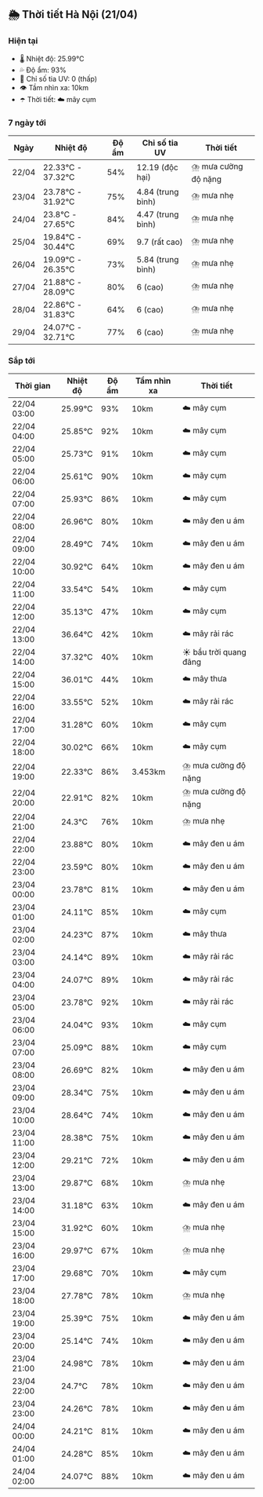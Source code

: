 ## 🌦️ Thời tiết Hà Nội (21/04)

### Hiện tại

- 🌡️ Nhiệt độ: 25.99℃
- 💦 Độ ẩm: 93%
- 🌟 Chỉ số tia UV: 0 (thấp)
- 👁️ Tầm nhìn xa: 10km
- ☂️ Thời tiết: ☁️ mây cụm

### 7 ngày tới

| Ngày | Nhiệt độ | Độ ẩm | Chỉ số tia UV | Thời tiết |
| --- | --- | --- | --- | --- |
| 22/04 | 22.33℃ - 37.32℃ | 54% | 12.19 (độc hại) | ⛈️ mưa cường độ nặng |
| 23/04 | 23.78℃ - 31.92℃ | 75% | 4.84 (trung bình) | ⛈️ mưa nhẹ |
| 24/04 | 23.8℃ - 27.65℃ | 84% | 4.47 (trung bình) | ⛈️ mưa nhẹ |
| 25/04 | 19.84℃ - 30.44℃ | 69% | 9.7 (rất cao) | ⛈️ mưa nhẹ |
| 26/04 | 19.09℃ - 26.35℃ | 73% | 5.84 (trung bình) | ⛈️ mưa nhẹ |
| 27/04 | 21.88℃ - 28.09℃ | 80% | 6 (cao) | ⛈️ mưa nhẹ |
| 28/04 | 22.86℃ - 31.83℃ | 64% | 6 (cao) | ⛈️ mưa nhẹ |
| 29/04 | 24.07℃ - 32.71℃ | 77% | 6 (cao) | ⛈️ mưa nhẹ |

### Sắp tới

| Thời gian | Nhiệt độ | Độ ẩm | Tầm nhìn xa | Thời tiết |
| --- | --- | --- | --- | --- |
| 22/04 03:00 | 25.99℃ | 93% | 10km | ☁️ mây cụm |
| 22/04 04:00 | 25.85℃ | 92% | 10km | ☁️ mây cụm |
| 22/04 05:00 | 25.73℃ | 91% | 10km | ☁️ mây cụm |
| 22/04 06:00 | 25.61℃ | 90% | 10km | ☁️ mây cụm |
| 22/04 07:00 | 25.93℃ | 86% | 10km | ☁️ mây cụm |
| 22/04 08:00 | 26.96℃ | 80% | 10km | ☁️ mây đen u ám |
| 22/04 09:00 | 28.49℃ | 74% | 10km | ☁️ mây đen u ám |
| 22/04 10:00 | 30.92℃ | 64% | 10km | ☁️ mây đen u ám |
| 22/04 11:00 | 33.54℃ | 54% | 10km | ☁️ mây cụm |
| 22/04 12:00 | 35.13℃ | 47% | 10km | ☁️ mây cụm |
| 22/04 13:00 | 36.64℃ | 42% | 10km | ☁️ mây rải rác |
| 22/04 14:00 | 37.32℃ | 40% | 10km | ☀️ bầu trời quang đãng |
| 22/04 15:00 | 36.01℃ | 44% | 10km | ☁️ mây thưa |
| 22/04 16:00 | 33.55℃ | 52% | 10km | ☁️ mây rải rác |
| 22/04 17:00 | 31.28℃ | 60% | 10km | ☁️ mây cụm |
| 22/04 18:00 | 30.02℃ | 66% | 10km | ☁️ mây cụm |
| 22/04 19:00 | 22.33℃ | 86% | 3.453km | ⛈️ mưa cường độ nặng |
| 22/04 20:00 | 22.91℃ | 82% | 10km | ⛈️ mưa cường độ nặng |
| 22/04 21:00 | 24.3℃ | 76% | 10km | ⛈️ mưa nhẹ |
| 22/04 22:00 | 23.88℃ | 80% | 10km | ☁️ mây đen u ám |
| 22/04 23:00 | 23.59℃ | 80% | 10km | ☁️ mây đen u ám |
| 23/04 00:00 | 23.78℃ | 81% | 10km | ☁️ mây đen u ám |
| 23/04 01:00 | 24.11℃ | 85% | 10km | ☁️ mây cụm |
| 23/04 02:00 | 24.23℃ | 87% | 10km | ☁️ mây thưa |
| 23/04 03:00 | 24.14℃ | 89% | 10km | ☁️ mây rải rác |
| 23/04 04:00 | 24.07℃ | 89% | 10km | ☁️ mây rải rác |
| 23/04 05:00 | 23.78℃ | 92% | 10km | ☁️ mây rải rác |
| 23/04 06:00 | 24.04℃ | 93% | 10km | ☁️ mây cụm |
| 23/04 07:00 | 25.09℃ | 88% | 10km | ☁️ mây cụm |
| 23/04 08:00 | 26.69℃ | 82% | 10km | ☁️ mây đen u ám |
| 23/04 09:00 | 28.34℃ | 75% | 10km | ☁️ mây đen u ám |
| 23/04 10:00 | 28.64℃ | 74% | 10km | ☁️ mây đen u ám |
| 23/04 11:00 | 28.38℃ | 75% | 10km | ☁️ mây đen u ám |
| 23/04 12:00 | 29.21℃ | 72% | 10km | ☁️ mây đen u ám |
| 23/04 13:00 | 29.87℃ | 68% | 10km | ⛈️ mưa nhẹ |
| 23/04 14:00 | 31.18℃ | 63% | 10km | ☁️ mây đen u ám |
| 23/04 15:00 | 31.92℃ | 60% | 10km | ⛈️ mưa nhẹ |
| 23/04 16:00 | 29.97℃ | 67% | 10km | ⛈️ mưa nhẹ |
| 23/04 17:00 | 29.68℃ | 70% | 10km | ☁️ mây cụm |
| 23/04 18:00 | 27.78℃ | 78% | 10km | ⛈️ mưa nhẹ |
| 23/04 19:00 | 25.39℃ | 75% | 10km | ☁️ mây đen u ám |
| 23/04 20:00 | 25.14℃ | 74% | 10km | ☁️ mây đen u ám |
| 23/04 21:00 | 24.98℃ | 78% | 10km | ☁️ mây đen u ám |
| 23/04 22:00 | 24.7℃ | 78% | 10km | ☁️ mây đen u ám |
| 23/04 23:00 | 24.26℃ | 78% | 10km | ☁️ mây đen u ám |
| 24/04 00:00 | 24.21℃ | 81% | 10km | ☁️ mây đen u ám |
| 24/04 01:00 | 24.28℃ | 85% | 10km | ☁️ mây đen u ám |
| 24/04 02:00 | 24.07℃ | 88% | 10km | ☁️ mây đen u ám |
